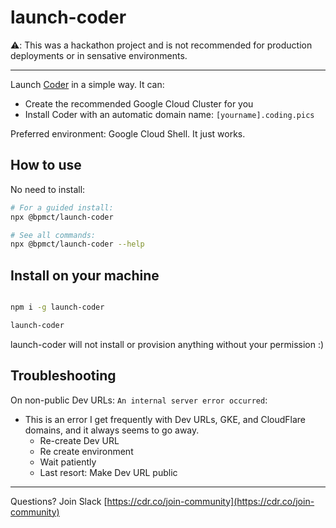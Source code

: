 # launch-coder

⚠️: This was a hackathon project and is not recommended for production deployments or in sensative environments.

---

Launch [Coder](https://coder.com) in a simple way. It can:

- Create the recommended Google Cloud Cluster for you
- Install Coder with an automatic domain name: `[yourname].coding.pics`

Preferred environment: Google Cloud Shell. It just works.

## How to use

No need to install:

```sh
# For a guided install:
npx @bpmct/launch-coder

# See all commands:
npx @bpmct/launch-coder --help
```

## Install on your machine

```sh

npm i -g launch-coder

launch-coder

```

launch-coder will not install or provision anything without your permission :)

## Troubleshooting

On non-public Dev URLs: `An internal server error occurred`:

- This is an error I get frequently with Dev URLs, GKE, and CloudFlare domains, and it always seems to go away.
  - Re-create Dev URL
  - Re create environment
  - Wait patiently
  - Last resort: Make Dev URL public

---

Questions? Join Slack [https://cdr.co/join-community](https://cdr.co/join-community)
